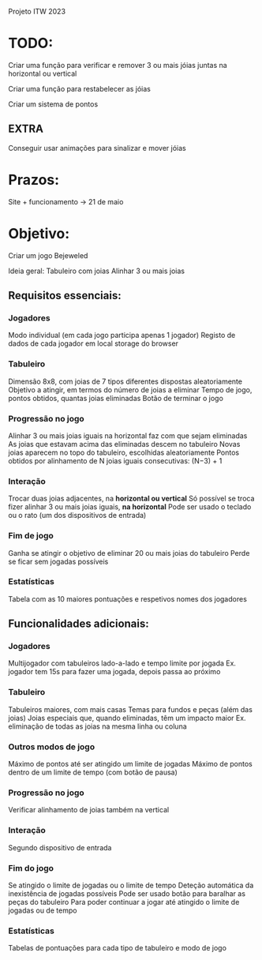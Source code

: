 Projeto ITW 2023

# TODO:

Criar uma função para verificar e remover 3 ou mais jóias juntas
na horizontal ou vertical

Criar uma função para restabelecer as jóias

Criar um sistema de pontos

## EXTRA

Conseguir usar animações para sinalizar e mover jóias

# Prazos:

Site + funcionamento -> 21 de maio

# Objetivo:

Criar um jogo Bejeweled

Ideia geral: Tabuleiro com joias
Alinhar 3 ou mais joias

## Requisitos essenciais:

### Jogadores

Modo individual (em cada jogo participa apenas 1 jogador)
Registo de dados de cada jogador em local storage do browser

### Tabuleiro

Dimensão 8x8, com joias de 7 tipos diferentes dispostas aleatoriamente
Objetivo a atingir, em termos do número de joias a eliminar
Tempo de jogo, pontos obtidos, quantas joias eliminadas
Botão de terminar o jogo

### Progressão no jogo

Alinhar 3 ou mais joias iguais na horizontal faz com que sejam eliminadas
As joias que estavam acima das eliminadas descem no tabuleiro
Novas joias aparecem no topo do tabuleiro, escolhidas aleatoriamente
Pontos obtidos por alinhamento de N joias iguais consecutivas: (N−3) + 1

### Interação

Trocar duas joias adjacentes, na **horizontal ou vertical**
Só possível se troca fizer alinhar 3 ou mais joias iguais, **na horizontal**
Pode ser usado o teclado ou o rato (um dos dispositivos de entrada)

### Fim de jogo

Ganha se atingir o objetivo de eliminar 20 ou mais joias do tabuleiro
Perde se ficar sem jogadas possíveis

### Estatísticas

Tabela com as 10 maiores pontuações e respetivos nomes dos jogadores

## Funcionalidades adicionais:

### Jogadores

Multijogador com tabuleiros lado-a-lado e tempo limite por jogada
Ex. jogador tem 15s para fazer uma jogada, depois passa ao próximo

### Tabuleiro

Tabuleiros maiores, com mais casas
Temas para fundos e peças (além das joias)
Joias especiais que, quando eliminadas, têm um impacto maior
Ex. eliminação de todas as joias na mesma linha ou coluna

### Outros modos de jogo

Máximo de pontos até ser atingido um limite de jogadas
Máximo de pontos dentro de um limite de tempo (com botão de pausa)

### Progressão no jogo

Verificar alinhamento de joias também na vertical

### Interação

Segundo dispositivo de entrada

### Fim do jogo

Se atingido o limite de jogadas ou o limite de tempo
Deteção automática da inexistência de jogadas possíveis
Pode ser usado botão para baralhar as peças do tabuleiro
Para poder continuar a jogar até atingido o limite de jogadas ou de tempo

### Estatísticas

Tabelas de pontuações para cada tipo de tabuleiro e modo de jogo


